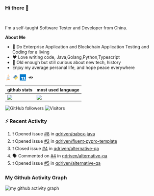 ### Hi there 👋

<!-- <p align="center">
    <a href="https://github.com/qdriven">
    <img width="80%" src="./assets/me-notion-png.png">
</p> -->

<br />

I'm a self-taught Software Tester and Developer from China. 

**About Me**

- 💼 Do Enterprise Application and Blockchain Application Testing and Coding for a living
- ❤️ Love writing code, Java,Golang,Python,Typescript 
- 💬 Old enough but still curious about new tech, history
- Enjoy my average personal life, and hope peace everywhere

<code><img height="20" src="https://raw.githubusercontent.com/github/explore/5b3600551e122a3277c2c5368af2ad5725ffa9a1/topics/java/java.png"></code>
<code><img height="20" src="https://raw.githubusercontent.com/github/explore/80688e429a7d4ef2fca1e82350fe8e3517d3494d/topics/python/python.png"></code>
<code><img height="20" src="https://raw.githubusercontent.com/github/explore/80688e429a7d4ef2fca1e82350fe8e3517d3494d/topics/typescript/typescript.png"></code>
<code><img height="20" src="https://raw.githubusercontent.com/github/explore/80688e429a7d4ef2fca1e82350fe8e3517d3494d/topics/go/go.png"></code>

<!--
**qdriven/qdriven** is a ✨ _special_ ✨ repository because its `README.md` (this file) appears on your GitHub profile.
!-->
|github stats|most used language |
|--------------------|--------------------------------------------|
|<a href="https://github-readme-stats.vercel.app/api?username=qdriven&show_icons=true&hide_border=true&show_icons=true&count_private=true&theme=buefy&include_all_commits=true"><img align="center" src="https://github-readme-stats.vercel.app/api?username=qdriven&show_icons=true&hide_border=true&show_icons=true&count_private=true&theme=buefy&include_all_commits=true" /></a>| <a href="https://github-readme-stats.vercel.app/api/top-langs/?username=qdriven&layout=compact&theme=buefy&hide_border=true"><img align="center" src="https://github-readme-stats.vercel.app/api/top-langs/?username=qdriven&layout=compact&theme=buefy&hide_border=true" /></a>|


![GitHub followers](https://img.shields.io/github/followers/qdriven?label=Follow&style=social)
![Visitors](https://visitor-badge.glitch.me/badge?page_id=qdriven)

### :zap: Recent Activity

<!--START_SECTION:activity-->
1. ❗️ Opened issue [#8](https://github.com/qdriven/qabox-java/issues/8) in [qdriven/qabox-java](https://github.com/qdriven/qabox-java)
2. ❗️ Opened issue [#2](https://github.com/qdriven/fluent-pypro-template/issues/2) in [qdriven/fluent-pypro-template](https://github.com/qdriven/fluent-pypro-template)
3. ❗️ Closed issue [#4](https://github.com/qdriven/alternative-qa/issues/4) in [qdriven/alternative-qa](https://github.com/qdriven/alternative-qa)
4. 🗣 Commented on [#4](https://github.com/qdriven/alternative-qa/issues/4) in [qdriven/alternative-qa](https://github.com/qdriven/alternative-qa)
5. ❗️ Opened issue [#5](https://github.com/qdriven/alternative-qa/issues/5) in [qdriven/alternative-qa](https://github.com/qdriven/alternative-qa)
<!--END_SECTION:activity-->

### My Github Activity Graph

![my github activity graph](https://activity-graph.herokuapp.com/graph?username=qdriven&bg_color=22272e&color=9BE8A8&line=9BE8A8&point=40C363&area=false&hide_border=true)

<!-- ### Overall Github Metrics

![Metrics](https://metrics.lecoq.io/qdriven) -->


<!-- ### Working In Process

- [low-code-study](https://github.com/qdriven/low-code-way)
- [python lessons for QA](https://github.com/qdriven/py-for-qa) -->
